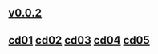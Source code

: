 ## [v0.0.2](https://github.com/shanuan/blcd8/edit/master/README.md)
## [cd01](cd01) [cd02](cd02) [cd03](cd03) [cd04](cd04) [cd05](cd05)
